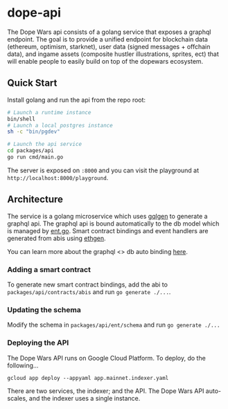 # dope-api

The Dope Wars api consists of a golang service that exposes a graphql endpoint. The goal is to provide a unified endpoint for blockchain data (ethereum, optimism, starknet), user data (signed messages + offchain data), and ingame assets (composite hustler illustrations, sprites, ect) that will enable people to easily build on top of the dopewars ecosystem.

## Quick Start

Install golang and run the api from the repo root:

```bash
# Launch a runtime instance
bin/shell
# Launch a local postgres instance
sh -c "bin/pgdev"

# Launch the api service
cd packages/api
go run cmd/main.go
```

The server is exposed on `:8000` and you can visit the playground at `http://localhost:8000/playground`.

## Architecture

The service is a golang microservice which uses [gqlgen](https://github.com/99designs/gqlgen) to generate a graphql api. The graphql api is bound automatically to the db model which is managed by [ent.go](https://github.com/ent/ent). Smart contract bindings and event handlers are generated from abis using [ethgen](https://github.com/withtally/synceth).

You can learn more about the graphql <> db auto binding [here](https://entgo.io/docs/tutorial-todo-gql).

### Adding a smart contract

To generate new smart contract bindings, add the abi to `packages/api/contracts/abis` and run `go generate ./...`.

### Updating the schema

Modify the schema in `packages/api/ent/schema` and run `go generate ./...`

### Deploying the API

The Dope Wars API runs on Google Cloud Platform. To deploy, do the following…

```
gcloud app deploy --appyaml app.mainnet.indexer.yaml
```

There are two services, the indexer; and the API. The Dope Wars API auto-scales, and the indexer uses a single instance.